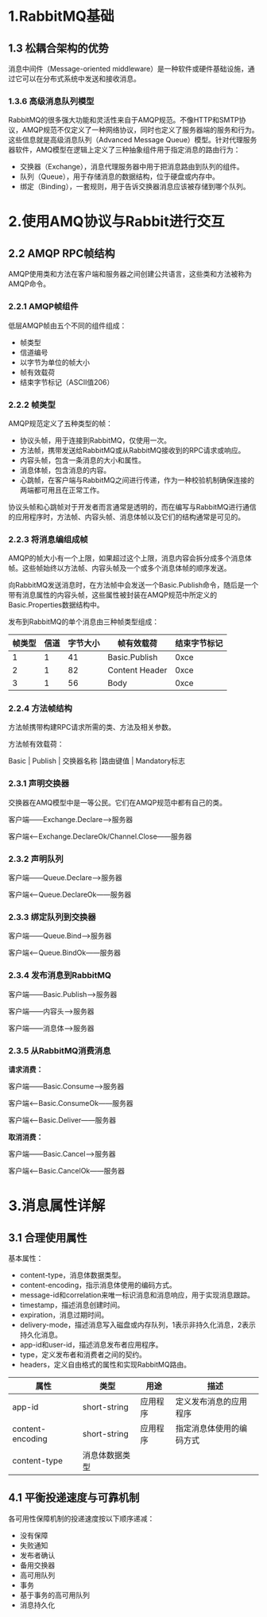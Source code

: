 # 1.RabbitMQ基础

## 1.3 松耦合架构的优势

消息中间件（Message-oriented middleware）是一种软件或硬件基础设施，通过它可以在分布式系统中发送和接收消息。

### 1.3.6 高级消息队列模型

RabbitMQ的很多强大功能和灵活性来自于AMQP规范。不像HTTP和SMTP协议，AMQP规范不仅定义了一种网络协议，同时也定义了服务器端的服务和行为。这些信息就是高级消息队列（Advanced Message Queue）模型。针对代理服务器软件，AMQ模型在逻辑上定义了三种抽象组件用于指定消息的路由行为：

- 交换器（Exchange），消息代理服务器中用于把消息路由到队列的组件。
- 队列（Queue），用于存储消息的数据结构，位于硬盘或内存中。
- 绑定（Binding），一套规则，用于告诉交换器消息应该被存储到哪个队列。

# 2.使用AMQ协议与Rabbit进行交互

## 2.2 AMQP RPC帧结构

AMQP使用类和方法在客户端和服务器之间创建公共语言，这些类和方法被称为AMQP命令。

### 2.2.1 AMQP帧组件

低层AMQP帧由五个不同的组件组成：

- 帧类型
- 信道编号
- 以字节为单位的帧大小
- 帧有效载荷
- 结束字节标记（ASCII值206）

### 2.2.2 帧类型

AMQP规范定义了五种类型的帧：

- 协议头帧，用于连接到RabbitMQ，仅使用一次。
- 方法帧，携带发送给RabbitMQ或从RabbitMQ接收到的RPC请求或响应。
- 内容头帧，包含一条消息的大小和属性。
- 消息体帧，包含消息的内容。
- 心跳帧，在客户端与RabbitMQ之间进行传递，作为一种校验机制确保连接的两端都可用且在正常工作。

协议头帧和心跳帧对于开发者而言通常是透明的，而在编写与RabbitMQ进行通信的应用程序时，方法帧、内容头帧、消息体帧以及它们的结构通常是可见的。

### 2.2.3 将消息编组成帧

AMQP的帧大小有一个上限，如果超过这个上限，消息内容会拆分成多个消息体帧。这些帧始终以方法帧、内容头帧及一个或多个消息体帧的顺序发送。

向RabbitMQ发送消息时，在方法帧中会发送一个Basic.Publish命令，随后是一个带有消息属性的内容头帧，这些属性被封装在AMQP规范中所定义的Basic.Properties数据结构中。

发布到RabbitMQ的单个消息由三种帧类型组成：


帧类型 | 信道 | 字节大小 | 帧有效载荷 |结束字节标记
---|---|---|---|---
1 | 1 | 41 | Basic.Publish | 0xce 
2 | 1 | 82 | Content Header | 0xce
3 | 1 | 56 | Body | 0xce

### 2.2.4 方法帧结构

方法帧携带构建RPC请求所需的类、方法及相关参数。

方法帧有效载荷：

Basic | Publish | 交换器名称 |路由键值 | Mandatory标志

### 2.3.1 声明交换器

交换器在AMQ模型中是一等公民。它们在AMQP规范中都有自己的类。

客户端——Exchange.Declare——>服务器

客户端<——Exchange.DeclareOk/Channel.Close——服务器

### 2.3.2 声明队列

客户端——Queue.Declare——>服务器

客户端<——Queue.DeclareOk——服务器

### 2.3.3 绑定队列到交换器

客户端——Queue.Bind——>服务器

客户端<——Queue.BindOk——服务器

### 2.3.4 发布消息到RabbitMQ

客户端——Basic.Publish——>服务器

客户端——内容头——>服务器

客户端——消息体——>服务器

### 2.3.5 从RabbitMQ消费消息

**请求消费：**

客户端——Basic.Consume——>服务器

客户端<——Basic.ConsumeOk——服务器

客户端<——Basic.Deliver——服务器

**取消消费：**

客户端——Basic.Cancel——>服务器

客户端<——Basic.CancelOk——服务器

# 3.消息属性详解

## 3.1 合理使用属性

基本属性：

- content-type，消息体数据类型。
- content-encoding，指示消息体使用的编码方式。
- message-id和correlation来唯一标识消息和消息响应，用于实现消息跟踪。
- timestamp，描述消息创建时间。
- expiration，消息过期时间。
- delivery-mode，描述消息写入磁盘或内存队列，1表示非持久化消息，2表示持久化消息。
- app-id和user-id，描述消息发布者应用程序。
- type，定义发布者和消费者之间的契约。
- headers，定义自由格式的属性和实现RabbitMQ路由。

属性 | 类型 | 用途 | 描述
---|---|---|---
app-id | short-string | 应用程序 | 定义发布消息的应用程序
content-encoding | short-string  | 应用程序 | 指定消息体使用的编码方式
content-type | 消息体数据类型

## 4.1 平衡投递速度与可靠机制

各可用性保障机制的投递速度按以下顺序递减：

- 没有保障
- 失败通知
- 发布者确认
- 备用交换器
- 高可用队列
- 事务
- 基于事务的高可用队列
- 消息持久化

